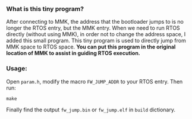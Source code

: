 ### What is this tiny program?

After connecting to MMK, the address that the bootloader jumps to is no longer the RTOS entry, but the MMK entry.
When we need to run RTOS directly (without using MMK), in order not to change the address space, I added this small program. This tiny program is used to directly jump from MMK space to RTOS space. **You can put this program in the original location of MMK to assist in guiding RTOS execution.**


### Usage:

Open `param.h`, modify the macro `FW_JUMP_ADDR` to your RTOS entry. Then run:
```
make
```
Finally find the output `fw_jump.bin` or `fw_jump.elf` in `build` dictionary.
